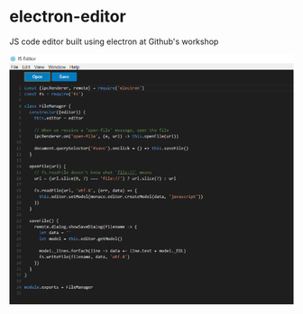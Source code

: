 # electron-editor
JS code editor built using electron at Github's workshop

![alt text](img/img.png "JS Editor")
